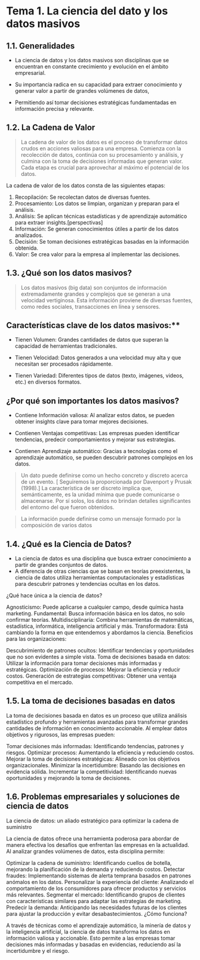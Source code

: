 
# Tema 1. La ciencia del dato y los datos masivos

## 1.1. Generalidades
- La ciencia de datos y los datos masivos son disciplinas que se encuentran en
constante crecimiento y evolución en el ámbito empresarial. 

- Su importancia radica en su capacidad para extraer conocimiento y generar valor a partir de grandes volúmenes de datos, 

- Permitiendo así tomar decisiones estratégicas fundamentadas en información precisa y relevante.

## 1.2. La Cadena de Valor

> La cadena de valor de los datos es el proceso de transformar datos crudos en acciones valiosas para una empresa. Comienza con la recolección de datos, continúa con su procesamiento y análisis, y culmina con la toma de decisiones informadas que generan valor. Cada etapa es crucial para aprovechar al máximo el potencial de los datos.

La cadena de valor de los datos consta de las siguientes etapas:

1. Recopilación: Se recolectan datos de diversas fuentes.
2. Procesamiento: Los datos se limpian, organizan y preparan para el análisis.
3. Análisis: Se aplican técnicas estadísticas y de aprendizaje automático para extraer insights.[perspectivas]
4. Información: Se generan conocimientos útiles a partir de los datos analizados.
5. Decisión: Se toman decisiones estratégicas basadas en la información obtenida.
6. Valor: Se crea valor para la empresa al implementar las decisiones.

## 1.3. ¿Qué son los datos masivos?

> Los datos masivos (big data) son conjuntos de información extremadamente grandes y complejos que se generan a una velocidad vertiginosa. Esta información proviene de diversas fuentes, como redes sociales, transacciones en línea y sensores.

## Características clave de los datos masivos:**

- Tienen Volumen: Grandes cantidades de datos que superan la capacidad de herramientas tradicionales.

- Tienen Velocidad: Datos generados a una velocidad muy alta y que necesitan ser procesados rápidamente.

- Tienen Variedad: Diferentes tipos de datos (texto, imágenes, videos, etc.) en diversos formatos.

## ¿Por qué son importantes los datos masivos?

- Contiene Información valiosa: Al analizar estos datos, se pueden obtener insights clave para tomar mejores decisiones.

- Contienen Ventajas competitivas: Las empresas pueden identificar tendencias, predecir comportamientos y mejorar sus estrategias.

- Contienen Aprendizaje automático: Gracias a tecnologías como el aprendizaje automático, se pueden descubrir patrones complejos en los datos.

> Un dato puede definirse como un hecho concreto y discreto acerca de un evento. [ Seguiremos la proporcionada por Davenport y Prusak (1998).] La característica de ser discreto implica que, semánticamente, es la unidad mínima  que puede comunicarse o almacenarse. Por sí solos, los datos no brindan detalles significantes del entorno del que fueron obtenidos.

> La información puede definirse como un mensaje formado por la composición de varios datos

## 1.4. ¿Qué es la Ciencia de Datos?

- La ciencia de datos es una disciplina que busca extraer conocimiento a partir de grandes conjuntos de datos. 
- A diferencia de otras ciencias que se basan en teorías preexistentes, la ciencia de datos utiliza herramientas computacionales y estadísticas para descubrir patrones y tendencias ocultas en los datos.

¿Qué hace única a la ciencia de datos?

Agnosticismo: Puede aplicarse a cualquier campo, desde química hasta marketing.
Fundamental: Busca información básica en los datos, no solo confirmar teorías.
Multidisciplinaria: Combina herramientas de matemáticas, estadística, informática, inteligencia artificial y más.
Transformadora: Está cambiando la forma en que entendemos y abordamos la ciencia.
Beneficios para las organizaciones:

Descubrimiento de patrones ocultos: Identificar tendencias y oportunidades que no son evidentes a simple vista.
Toma de decisiones basada en datos: Utilizar la información para tomar decisiones más informadas y estratégicas.
Optimización de procesos: Mejorar la eficiencia y reducir costos.
Generación de estrategias competitivas: Obtener una ventaja competitiva en el mercado.

## 1.5. La toma de decisiones basadas en datos

La toma de decisiones basada en datos es un proceso que utiliza análisis estadístico profundo y herramientas avanzadas para transformar grandes cantidades de información en conocimiento accionable. Al emplear datos objetivos y rigurosos, las empresas pueden:

Tomar decisiones más informadas: Identificando tendencias, patrones y riesgos.
Optimizar procesos: Aumentando la eficiencia y reduciendo costos.
Mejorar la toma de decisiones estratégicas: Alineado con los objetivos organizacionales.
Minimizar la incertidumbre: Basando las decisiones en evidencia sólida.
Incrementar la competitividad: Identificando nuevas oportunidades y mejorando la toma de decisiones.

## 1.6. Problemas empresariales y soluciones de ciencia de datos

La ciencia de datos: un aliado estratégico para optimizar la cadena de suministro

La ciencia de datos ofrece una herramienta poderosa para abordar de manera efectiva los desafíos que enfrentan las empresas en la actualidad. Al analizar grandes volúmenes de datos, esta disciplina permite:

Optimizar la cadena de suministro: Identificando cuellos de botella, mejorando la planificación de la demanda y reduciendo costos.
Detectar fraudes: Implementando sistemas de alerta temprana basados en patrones anómalos en los datos.
Personalizar la experiencia del cliente: Analizando el comportamiento de los consumidores para ofrecer productos y servicios más relevantes.
Segmentar el mercado: Identificando grupos de clientes con características similares para adaptar las estrategias de marketing.
Predecir la demanda: Anticipando las necesidades futuras de los clientes para ajustar la producción y evitar desabastecimientos.
¿Cómo funciona?

A través de técnicas como el aprendizaje automático, la minería de datos y la inteligencia artificial, la ciencia de datos transforma los datos en información valiosa y accionable. Esto permite a las empresas tomar decisiones más informadas y basadas en evidencias, reduciendo así la incertidumbre y el riesgo.

